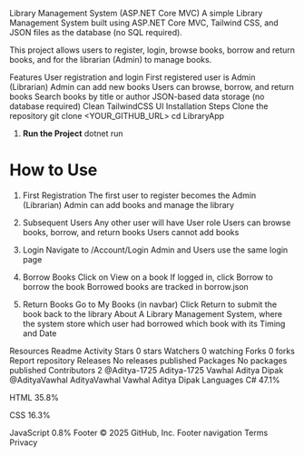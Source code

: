 Library Management System (ASP.NET Core MVC)
A simple Library Management System built using ASP.NET Core MVC, Tailwind CSS, and JSON files as the database (no SQL required).

This project allows users to register, login, browse books, borrow and return books, and for the librarian (Admin) to manage books.

Features
User registration and login
First registered user is Admin (Librarian)
Admin can add new books
Users can browse, borrow, and return books
Search books by title or author
JSON-based data storage (no database required)
Clean TailwindCSS UI
Installation Steps
Clone the repository
git clone <YOUR_GITHUB_URL>
cd LibraryApp

1. **Run the Project**
dotnet run



# How to Use

1. First Registration
    The first user to register becomes the Admin (Librarian)
    Admin can add books and manage the library

2. Subsequent Users
    Any other user will have User role
    Users can browse books, borrow, and return books
    Users cannot add books

3. Login
    Navigate to /Account/Login
    Admin and Users use the same login page

4. Borrow Books
    Click on View on a book
    If logged in, click Borrow to borrow the book
    Borrowed books are tracked in borrow.json

5. Return Books
    Go to My Books (in navbar)
    Click Return to submit the book back to the library
About
A Library Management System, where the system store which user had borrowed which book with its Timing and Date

Resources
 Readme
 Activity
Stars
 0 stars
Watchers
 0 watching
Forks
 0 forks
Report repository
Releases
No releases published
Packages
No packages published
Contributors
2
@Aditya-1725
Aditya-1725 Vawhal Aditya Dipak
@AdityaVawhal
AdityaVawhal Vawhal Aditya Dipak
Languages
C#
47.1%
 
HTML
35.8%
 
CSS
16.3%
 
JavaScript
0.8%
Footer
© 2025 GitHub, Inc.
Footer navigation
Terms
Privacy

